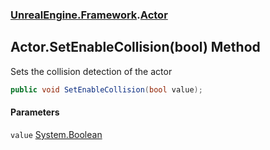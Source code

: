 ### [UnrealEngine.Framework](./UnrealEngine-Framework.md 'UnrealEngine.Framework').[Actor](./Actor.md 'UnrealEngine.Framework.Actor')
## Actor.SetEnableCollision(bool) Method
Sets the collision detection of the actor  
```csharp
public void SetEnableCollision(bool value);
```
#### Parameters
<a name='UnrealEngine-Framework-Actor-SetEnableCollision(bool)-value'></a>
`value` [System.Boolean](https://docs.microsoft.com/en-us/dotnet/api/System.Boolean 'System.Boolean')  
  
